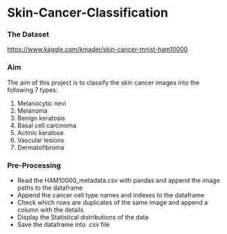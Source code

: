 # Skin-Cancer-Classification

### The Dataset
https://www.kaggle.com/kmader/skin-cancer-mnist-ham10000

### Aim
The aim of this project is to classify the skin cancer images into the following 7 types:</br>
1) Melanocytic nevi</br>
2) Melanoma</br>
3) Benign keratosis</br>
4) Basal cell carcinoma</br>
5) Actinic keratose</br>
6) Vascular lesions</br>
7) Dermatofibroma</br>

### Pre-Processing
* Read the HAM10000_metadata.csv with pandas and append the image paths to the dataframe</br>
* Append the cancer cell type names and indexes to the dataframe</br>
* Check which rows are duplicates of the same image and append a column with the details </br>
* Display the Statistical distributions of the data 
* Save the dataframe into .csv file
